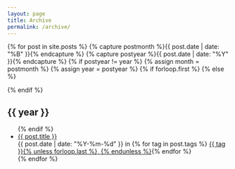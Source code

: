 ```yaml
---
layout: page 
title: Archive
permalink: /archive/
---
```


{% for post in site.posts %}
    {% capture postmonth %}{{ post.date | date: "%B" }}{% endcapture %}
    {% capture postyear %}{{ post.date | date: "%Y" }}{% endcapture %}
    {% if postyear != year %}
        {% assign month = postmonth %}
        {% assign year = postyear %}
        {% if forloop.first %}
        {% else %}
</ul>
        {% endif %}
<h2 id = "{{ year }}">{{ year }}</h2>
<ul class="archive">
    {% endif %}
  <li>
    <div><a href="{{ post.url }}">{{ post.title }}</a></div>
    <div class="post-meta">{{ post.date | date: "%Y-%m-%d" }} in {% for tag in post.tags %} <a href="/tags/#{{ tag }}-ref">{{ tag }}{% unless forloop.last %}, {% endunless %}</a>{% endfor %}</div>
  </li>
{% endfor %}

<!--
<ul>
{% for post in site.posts %}
<li>
       {{ post.date | date: "%Y-%m-%d" }} <a class="title" href="{{ post.url }}">{{ post.title }}</a>
</li>
{% endfor %}
</ul>


-->
